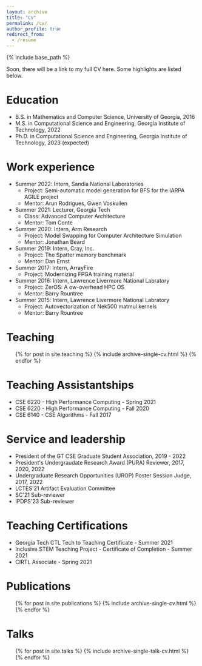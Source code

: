 ```yaml
---
layout: archive
title: "CV"
permalink: /cv/
author_profile: true
redirect_from:
  - /resume
---
```


{% include base_path %}

Soon, there will be a link to my full CV here. Some highlights are listed below. 

Education
======
* B.S. in Mathematics and Computer Science, University of Georgia, 2016
* M.S. in Computational Science and Engineering, Georgia Institute of Technology, 2022
* Ph.D. in Computational Science and Engineering, Georgia Institute of Technology, 2023 (expected)

Work experience
======
* Summer 2022: Intern, Sandia National Laboratories
  * Project: Semi-automatic model generation for BFS for the IARPA AGILE project
  * Mentor: Arun Rodrigues, Gwen Voskuilen
* Summer 2021: Lecturer, Georgia Tech
  * Class: Advanced Computer Architecture
  * Mentor: Tom Conte
* Summer 2020: Intern, Arm Research
  * Project: Model Swapping for Computer Architecture Simulation
  * Mentor: Jonathan Beard
* Summer 2019: Intern, Cray, Inc.
  * Project: The Spatter memory benchmark
  * Mentor: Dan Ernst
* Summer 2017: Intern, ArrayFire 
  * Project: Modernizing FPGA training material
* Summer 2016: Intern, Lawrence Livermore National Labratory
  * Project: ZerOS: A ow-overhead HPC OS
  * Mentor: Barry Rountree
* Summer 2015: Intern, Lawrence Livermore National Labratory
  * Project: Autovectorization of Nek500 matmul kernels
  * Mentor: Barry Rountree

Teaching
======
  <ul>{% for post in site.teaching %}
    {% include archive-single-cv.html %}
  {% endfor %}</ul>
 
Teaching Assistantships
======
* CSE 6220 - High Performance Computing - Spring 2021
* CSE 6220 - High Performance Computing - Fall 2020
* CSE 6140 - CSE Algorithms - Fall 2017

Service and leadership
======
* President of the GT CSE Graduate Student Association, 2019 - 2022
* President's Undergraudate Research Award (PURA) Reviewer, 2017, 2020, 2022
* Undergraduate Research Opportunities (UROP) Poster Session Judge, 2017, 2022
* LCTES'21 Artifact Evaluation Committee
* SC'21 Sub-reviewer 
* IPDPS'23 Sub-reviewer

Teaching Certifications
======
* Georgia Tech CTL Tech to Teaching Certificate - Summer 2021
* Inclusive STEM Teaching Project - Certificate of Completion - Summer 2021
* CIRTL Associate - Spring 2021

Publications
======
  <ul>{% for post in site.publications %}
    {% include archive-single-cv.html %}
  {% endfor %}</ul>
  
Talks
======
  <ul>{% for post in site.talks %}
    {% include archive-single-talk-cv.html %}
  {% endfor %}</ul>
  
  
